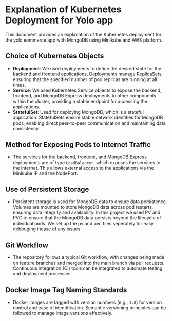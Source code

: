 # Explanation of Kubernetes Deployment for Yolo app

This document provides an explanation of the Kubernetes deployment for the yolo eommerce app with MongoDB using Minikube and AWS platform.

## Choice of Kubernetes Objects

- **Deployment**: We used deployments to define the desired state for the backend and frontend applications. Deployments manage ReplicaSets, ensuring that the specified number of pod replicas are running at all times.
- **Service**: We used Kubernetes Service objects to expose the backend, frontend, and MongoDB Express deployments to other components within the cluster, providing a stable endpoint for accessing the applications.
- **StatefulSet**: Used for deploying MongoDB, which is a stateful application. StatefulSets ensure stable network identities for MongoDB pods, enabling direct peer-to-peer communication and maintaining data consistency.

## Method for Exposing Pods to Internet Traffic

- The services for the backend, frontend, and MongoDB Express deployments are of type `LoadBalancer`, which exposes the services to the internet. This allows external access to the applications via the Minikube IP and the NodePort.

## Use of Persistent Storage

- Persistent storage is used for MongoDB data to ensure data persistence. Volumes are mounted to store MongoDB data across pod restarts, ensuring data integrity and availability. In this project we used PV and PVC to ensure that the MongoDB data persists beyond the lifecycle of individual pods. We set up the pv and pvc files seperately for easy debbuging incase of any issues

## Git Workflow

- The repository follows a typical Git workflow, with changes being made on feature branches and merged into the main branch via pull requests. Continuous integration (CI) tools can be integrated to automate testing and deployment processes.

## Docker Image Tag Naming Standards

- Docker images are tagged with version numbers (e.g., `1.0`) for version control and ease of identification. Semantic versioning principles can be followed to manage image versions effectively.
